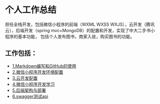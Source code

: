 # 个人工作总结
  担任全栈开发，包括微信小程序的前端（WXML WXSS WXJS），云开发（腾讯云），后端开发（spring mvc+MongoDB）的配置和开发，实现了中大二手书小程序的基本功能，
包括个人发布图书，商家入驻，购买图书的功能。
## 工作包括：
 * [1.Markdown编写和GitHub的使用](https://github.com/resisterdkdk/Mini-Program-for-used-books/blob/master/Workload/Lijiayong_18214753/1_Markdown%E7%BC%96%E5%86%99%E5%92%8CGitHub%E7%9A%84%E4%BD%BF%E7%94%A8.md)  
 * [2.微信小程序开发环境配置](https://github.com/resisterdkdk/Mini-Program-for-used-books/blob/master/Workload/Lijiayong_18214753/2_%E5%BE%AE%E4%BF%A1%E5%B0%8F%E7%A8%8B%E5%BA%8F%E5%BC%80%E5%8F%91%E7%8E%AF%E5%A2%83%E9%85%8D%E7%BD%AE.md)  
 * [3.云开发配置](https://github.com/resisterdkdk/Mini-Program-for-used-books/blob/master/Workload/Lijiayong_18214753/3_%E4%BA%91%E5%BC%80%E5%8F%91%E9%85%8D%E7%BD%AE.md)  
 * [4.微信小程序开发学习](https://github.com/resisterdkdk/Mini-Program-for-used-books/blob/master/Workload/Lijiayong_18214753/4_%E5%BE%AE%E4%BF%A1%E5%B0%8F%E7%A8%8B%E5%BA%8F%E5%BC%80%E5%8F%91%E5%AD%A6%E4%B9%A0.md)
 * [5.后端架构与部署](https://github.com/resisterdkdk/Mini-Program-for-used-books/blob/master/Workload/Lijiayong_18214753/5_%E5%90%8E%E7%AB%AF%E6%9E%B6%E6%9E%84%E5%92%8C%E9%83%A8%E7%BD%B2.md)
 * [6.swagger测试api](https://github.com/resisterdkdk/Mini-Program-for-used-books/blob/master/Workload/Lijiayong_18214753/6_swagger%E6%B5%8B%E8%AF%95api.md)
